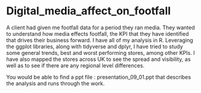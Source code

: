 # Digital_media_affect_on_footfall
 A client had given me footfall data for a period they ran media. They wanted to understand how media effects footfall, the KPI that they have identified that drives their business forward. 
I have all of my analysis in R. Leveraging the ggplot libraries, along with tidyverse and dplyr, I have tried to study some general trends, best and worst performing stores, among other KPIs. I have also mapped the stores across UK to see the spread and visibility, as well as to see if there are any regional level differences. 

You would be able to find a ppt file : presentation_09_01.ppt that describes the analysis and runs through the work. 
